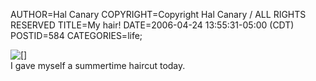 AUTHOR=Hal Canary
COPYRIGHT=Copyright Hal Canary / ALL RIGHTS RESERVED
TITLE=My hair!
DATE=2006-04-24 13:55:31-05:00 (CDT)
POSTID=584
CATEGORIES=life;

![[]](https://halcanary.org/photos/2006-04-24-my-hair.jpg)  
I gave myself a summertime haircut today.
